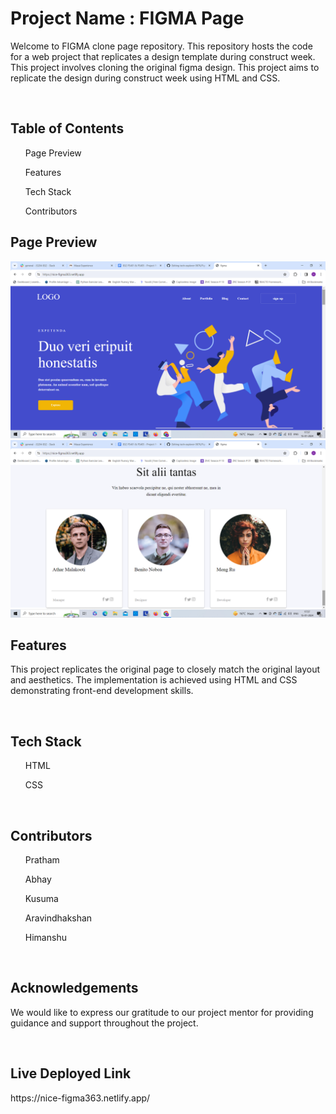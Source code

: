 <h1>Project Name : FIGMA Page </h1>

<p>Welcome to FIGMA clone page repository. This repository hosts the code for a web project that replicates a design template during construct week. This project involves cloning the original figma design. This project aims to replicate the design during construct week using HTML and CSS.</p>
<br>
<h2>Table of Contents</h2>

<ul> Page Preview</ul>
<ul>Features</ul>
<ul>Tech Stack</ul>
<ul>Contributors</ul>
<h2>Page Preview</h2>

<img src="images/f1.png" alt="image"><br>
<img src="images/f2.png" alt="image">
<br>
<h2>Features</h2>

<p>This project replicates the original page to closely match the original layout and aesthetics. The implementation is achieved using HTML and CSS demonstrating front-end development skills.</p>
<br>
<h2>Tech Stack</h2>

<ul>HTML</ul>
<ul>CSS</ul>
<br>
<h2>Contributors</h2>

<ol>Pratham</ol>
<ol>Abhay</ol>
<ol>Kusuma</ol>
<ol>Aravindhakshan</ol>
<ol>Himanshu</ol>
<br>
<h2>Acknowledgements</h2>
<p>We would like to express our gratitude to our project mentor for providing guidance and support throughout the project.</p>
<br>
<h2>Live Deployed Link</h2>
https://nice-figma363.netlify.app/
